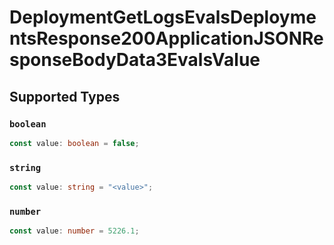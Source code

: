 # DeploymentGetLogsEvalsDeploymentsResponse200ApplicationJSONResponseBodyData3EvalsValue


## Supported Types

### `boolean`

```typescript
const value: boolean = false;
```

### `string`

```typescript
const value: string = "<value>";
```

### `number`

```typescript
const value: number = 5226.1;
```

